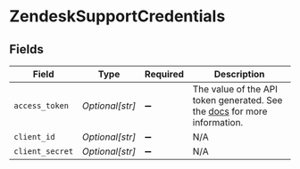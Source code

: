 # ZendeskSupportCredentials


## Fields

| Field                                                                                                                                                | Type                                                                                                                                                 | Required                                                                                                                                             | Description                                                                                                                                          |
| ---------------------------------------------------------------------------------------------------------------------------------------------------- | ---------------------------------------------------------------------------------------------------------------------------------------------------- | ---------------------------------------------------------------------------------------------------------------------------------------------------- | ---------------------------------------------------------------------------------------------------------------------------------------------------- |
| `access_token`                                                                                                                                       | *Optional[str]*                                                                                                                                      | :heavy_minus_sign:                                                                                                                                   | The value of the API token generated. See the <a href="https://docs.airbyte.com/integrations/sources/zendesk-support">docs</a> for more information. |
| `client_id`                                                                                                                                          | *Optional[str]*                                                                                                                                      | :heavy_minus_sign:                                                                                                                                   | N/A                                                                                                                                                  |
| `client_secret`                                                                                                                                      | *Optional[str]*                                                                                                                                      | :heavy_minus_sign:                                                                                                                                   | N/A                                                                                                                                                  |